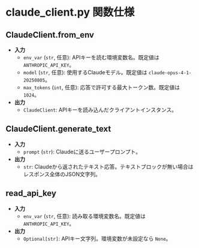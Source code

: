 # claude_client.py 関数仕様

## ClaudeClient.from_env
- **入力**
  - `env_var` (`str`, 任意): APIキーを読む環境変数名。既定値は `ANTHROPIC_API_KEY`。
  - `model` (`str`, 任意): 使用するClaudeモデル。既定値は `claude-opus-4-1-20250805`。
  - `max_tokens` (`int`, 任意): 応答で許可する最大トークン数。既定値は `1024`。
- **出力**
  - `ClaudeClient`: APIキーを読み込んだクライアントインスタンス。

## ClaudeClient.generate_text
- **入力**
  - `prompt` (`str`): Claudeに送るユーザープロンプト。
- **出力**
  - `str`: Claudeから返されたテキスト応答。テキストブロックが無い場合はレスポンス全体のJSON文字列。

## read_api_key
- **入力**
  - `env_var` (`str`, 任意): 読み取る環境変数名。既定値は`ANTHROPIC_API_KEY`。
- **出力**
  - `Optional[str]`: APIキー文字列。環境変数が未設定なら `None`。
